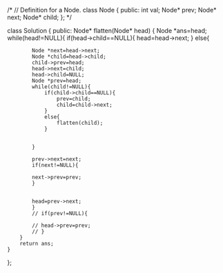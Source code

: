 /*
// Definition for a Node.
class Node {
public:
    int val;
    Node* prev;
    Node* next;
    Node* child;
};
*/

class Solution {
public:
    Node* flatten(Node* head) {
        Node *ans=head;
        while(head!=NULL){
            if(head->child==NULL){
                head=head->next;
            }
            else{

            
            Node *next=head->next;
            Node *child=head->child;
            child->prev=head;
            head->next=child;
            head->child=NULL;
            Node *prev=head;
            while(child!=NULL){
                if(child->child==NULL){
                    prev=child;
                    child=child->next;
                }
                else{
                    flatten(child);
                }


            }

            prev->next=next;
            if(next!=NULL){

            next->prev=prev;
            }

            
            head=prev->next;
            }
            // if(prev!=NULL){

            // head->prev=prev;
            // }
        }
        return ans;
    }
};
